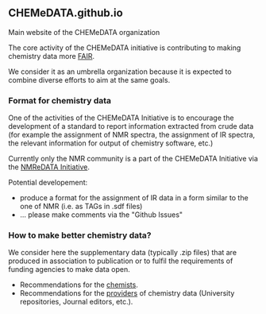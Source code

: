 ## CHEMeDATA.github.io
Main website of the CHEMeDATA organization
<!--- 
<h3 style="background-color:DodgerBlue;">This website is under construction</h3>
 ---> 
The core activity of the CHEMeDATA initiative is contributing to making chemistry data more [FAIR](https://www.go-fair.org/fair-principles/).

We consider it as an umbrella organization because it is expected to combine diverse efforts to aim at the same goals. 

### Format for chemistry data

One of the activities of the CHEMeDATA Initiative is to encourage the development of a standard to report information extracted from crude data (for example the assignment of NMR spectra, the assignment of IR spectra, the relevant information for output of chemistry software, etc.)

Currently only the NMR community is a part of the CHEMeDATA Initiative via the [NMReDATA Initiative](https://nmredata.org/).

Potential developement:
- produce a format for the assignment of IR data in a form similar to the one of NMR (i.e. as TAGs in .sdf files)
- ... please make comments via the "Github Issues"

### How to make better chemistry data?

We consider here the supplementary data (typically .zip files) that are produced in association to publication or to fulfil the requirements of funding agencies to make data open.

- Recommendations for the [chemists](chemists.md).
- Recommendations for the [providers](data_provider.md) of chemistry data (University repositories, Journal editors, etc.).


<!--- 
[t](test_html_javascritp.html)
 ---> 
